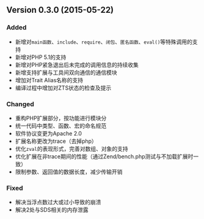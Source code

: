 Version 0.3.0 (2015-05-22)
------------------------------

### Added

- 新增对`main函数`、`include`、`require`、`闭包`、`匿名函数`、`eval()`等特殊调用的支持
- 新增对PHP 5.1的支持
- 新增对PHP紧急退出后未完成的调用信息的持续收集
- 新增支持扩展与工具间双向通信的通信模块
- 增加对Trait Alias名称的支持
- 编译过程中增加对ZTS状态的检查及提示

### Changed

- 重构PHP扩展部分，按功能进行模块分
- 统一代码中类型、函数、宏的命名规范
- 软件协议变更为Apache 2.0
- 扩展名称更改为trace（去掉php）
- 优化`zval`的表现形式，完善对数组、对象的支持
- 优化扩展在非trace期间的性能（通过Zend/bench.php测试与不加载扩展时一致）
- 限制参数、返回值的数据长度，减少传输开销

### Fixed

- 解决当浮点数过大或过小导致的崩溃
- 解决2处与SDS相关的内存泄露
